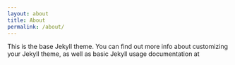 ```yaml
---
layout: about
title: About
permalink: /about/
---
```


This is the base Jekyll theme. You can find out more info about customizing your Jekyll theme, as well as basic Jekyll usage documentation at 
